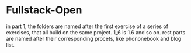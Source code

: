 # Fullstack-Open
in part 1, the folders are named after the first exercise of a series of exercises, that all build on the same project.
1_6 is 1.6 and so on.
rest parts are named after their corresponding procets, like phononebook and blog list.